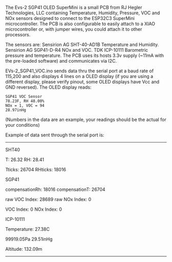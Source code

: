 The Evs-2 SGP41 OLED SuperMini is a small PCB from RJ Hegler Technologies, LLC containing Temperature, Humidity, Pressure, VOC and NOx sensors designed to connect to the ESP32C3 SuperMini microcontroller. The PCB is also configurable to easily attach to a XIAO microcontroller or, 
with jumper wires, you could attach it to other processors.

The sensors are: Sensirion AG SHT-40-AD1B Temperature and Humidity. Sensirion AG SGP41-D-R4 NOx and VOC. TDK ICP-10111 Barometric pressure and temperature. The PCB uses its hosts 3.3v supply (~11mA with the pre-loaded software) and communicates via I2C.

EVs-2_SGP41_VOC.ino sends data thru the serial port at a baud rate of 115,200 and also displays 4 lines on a OLED display (if you are using a different display, please verify pinout, some OLED displays have Vcc and GND reversed).
The OLED display reads:

	SGP41 VOC Sensor
	78.23F, RH 48.00%
	NOx = 1, VOC = 94
	28.97inHg
 
(Numbers in the data are an example, your readings should be the actual for your conditions)

Example of data sent through the serial port is:

------------------------------

SHT40

T: 26.32        RH: 28.41

Tticks: 26704   RHticks: 18016


SGP41

compensationRh: 18016   compensationT: 26704

raw VOC Index: 28689    raw NOx Index: 0

VOC Index: 0    NOx Index: 0


ICP-10111

Temperature: 27.38C

99919.05Pa      29.51inHg

Altitude: 132.09m

------------------------------
